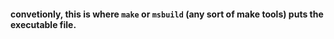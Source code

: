 #### convetionly, this is where `make` or `msbuild` (any sort of make tools) puts the executable file.
